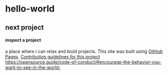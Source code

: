 # hello-world
## next project
#### inspect a project
  a place where i can relax and biuld projects.
  This site was built using [GitHub Pages](https://pages.github.com/).
  [Contribution guidelines for this project](docs/CONTRIBUTING.md)
  https://opensource.guide/code-of-conduct/#encourage-the-behavior-you-want-to-see-in-the-world-

